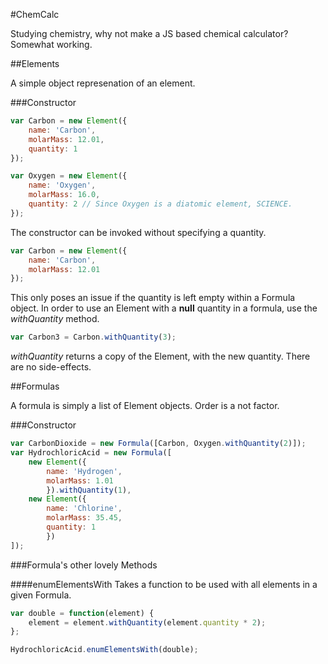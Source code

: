 #ChemCalc

Studying chemistry, why not make a JS based chemical calculator?
Somewhat working.

##Elements

A simple object represenation of an element.

###Constructor

```javascript
var Carbon = new Element({
	name: 'Carbon',
	molarMass: 12.01,
	quantity: 1
});

var Oxygen = new Element({
	name: 'Oxygen',
	molarMass: 16.0,
	quantity: 2 // Since Oxygen is a diatomic element, SCIENCE.
});
```
The constructor can be invoked without specifying a quantity.

```javascript
var Carbon = new Element({
	name: 'Carbon',
	molarMass: 12.01
});
```
This only poses an issue if the quantity is left empty within a Formula object.
In order to use an Element with a __null__ quantity in a formula, use the _withQuantity_ method.

```javascript
var Carbon3 = Carbon.withQuantity(3);
```
_withQuantity_ returns a copy of the Element, with the new quantity. There are no side-effects.

##Formulas

A formula is simply a list of Element objects. Order is a not factor.

###Constructor

```javascript
var CarbonDioxide = new Formula([Carbon, Oxygen.withQuantity(2)]);
var HydrochloricAcid = new Formula([
	new Element({
		name: 'Hydrogen',
		molarMass: 1.01
		}).withQuantity(1),
	new Element({
		name: 'Chlorine',
		molarMass: 35.45,
		quantity: 1
		})
]);
```

###Formula's other lovely Methods

####enumElementsWith
Takes a function to be used with all elements in a given Formula.

```javascript
var double = function(element) {
	element = element.withQuantity(element.quantity * 2);
};

HydrochloricAcid.enumElementsWith(double);
```
